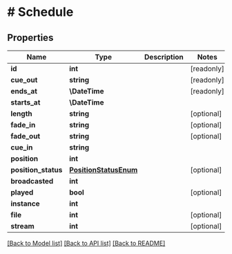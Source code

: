 # # Schedule

## Properties

Name | Type | Description | Notes
------------ | ------------- | ------------- | -------------
**id** | **int** |  | [readonly]
**cue_out** | **string** |  | [readonly]
**ends_at** | **\DateTime** |  | [readonly]
**starts_at** | **\DateTime** |  |
**length** | **string** |  | [optional]
**fade_in** | **string** |  | [optional]
**fade_out** | **string** |  | [optional]
**cue_in** | **string** |  |
**position** | **int** |  |
**position_status** | [**PositionStatusEnum**](PositionStatusEnum.md) |  | [optional]
**broadcasted** | **int** |  |
**played** | **bool** |  | [optional]
**instance** | **int** |  |
**file** | **int** |  | [optional]
**stream** | **int** |  | [optional]

[[Back to Model list]](../../README.md#models) [[Back to API list]](../../README.md#endpoints) [[Back to README]](../../README.md)
